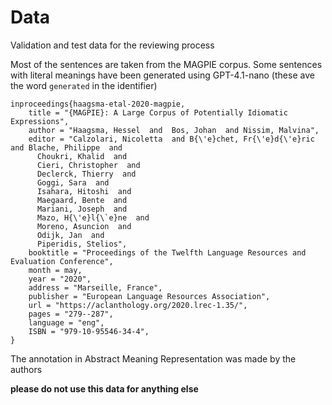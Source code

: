 # Data

Validation and test data for the reviewing process

Most of the sentences are taken from the MAGPIE corpus. Some sentences with
literal meanings have been generated using GPT-4.1-nano (these ave the word
`generated` in the identifier)

```
inproceedings{haagsma-etal-2020-magpie,
    title = "{MAGPIE}: A Large Corpus of Potentially Idiomatic Expressions",
    author = "Haagsma, Hessel  and  Bos, Johan  and Nissim, Malvina",
    editor = "Calzolari, Nicoletta  and B{\'e}chet, Fr{\'e}d{\'e}ric  and Blache, Philippe  and
      Choukri, Khalid  and
      Cieri, Christopher  and
      Declerck, Thierry  and
      Goggi, Sara  and
      Isahara, Hitoshi  and
      Maegaard, Bente  and
      Mariani, Joseph  and
      Mazo, H{\'e}l{\`e}ne  and
      Moreno, Asuncion  and
      Odijk, Jan  and
      Piperidis, Stelios",
    booktitle = "Proceedings of the Twelfth Language Resources and Evaluation Conference",
    month = may,
    year = "2020",
    address = "Marseille, France",
    publisher = "European Language Resources Association",
    url = "https://aclanthology.org/2020.lrec-1.35/",
    pages = "279--287",
    language = "eng",
    ISBN = "979-10-95546-34-4",
}
```

The annotation in Abstract Meaning Representation was made by the authors


**please do not use this data for anything else**

